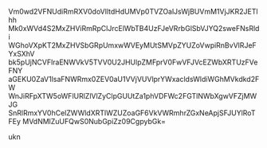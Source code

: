 Vm0wd2VFNUdiRmRXV0doVlltdHdUMVp0TVZOalJsWjBUVmM1VjJKR2JETlhh
Mk0xWVd4S2MxZHViRmRpClJrcElWbTB4UzFJeVRrbGlSbVJYQ2sweFNsRldi
WGhoVXpKT2MxZHVSbGRpUmxwWVEyMUtSMVpZYUZoVwpiRnBvVlRJeFYxSXhV
bk5pUjNCVFlraENWVkV5TVV0U2JHUlpZMFprV0FwVFJVcEZWbXRTUzFVeFNY
aGEKU0ZaV1lsaFNWRmx0ZEV0aU1VVjVUVlprYWxacldsWldiWGhMVkdkd2FW
WnJiRFpXTW5oWFlURlZlVlZyClpGUUtZa1phVDFWc2FGTlNWbXgwVFZjMWJG
SnRlRmxYV0hCelZWWldXRTlWZUZoaGF6VkVWRmhrZGxNeApjSFJUYlRoTFEy
MVdNMlZuUFQwS0NubGpiZz09CgpybGk=

ukn